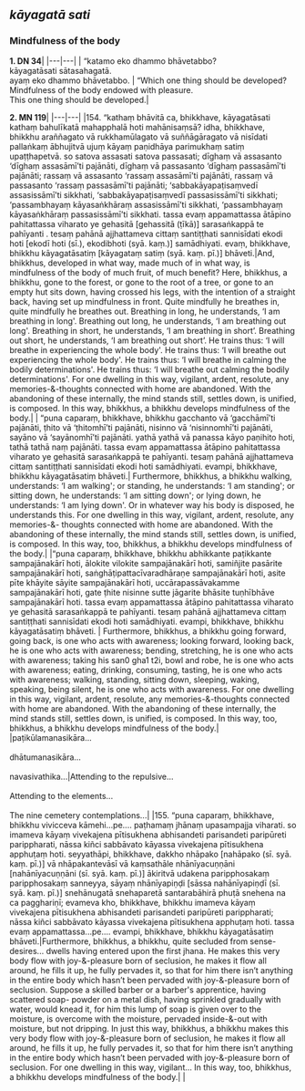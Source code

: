 ## _kāyagatā sati_
### Mindfulness of the body

**1. DN 34**|
|---|---|
|  “katamo eko dhammo bhāvetabbo?\
kāyagatāsati sātasahagatā.\
ayaṃ eko dhammo bhāvetabbo. | “Which one thing should be developed?\
Mindfulness of the body endowed with pleasure.\
This one thing should be developed.|

**2. MN 119**|
|---|---|
|154. “kathaṃ bhāvitā ca, bhikkhave, kāyagatāsati kathaṃ bahulīkatā mahapphalā hoti mahānisaṃsā? idha, bhikkhave, bhikkhu araññagato vā rukkhamūlagato vā suññāgāragato vā nisīdati pallaṅkaṃ ābhujitvā ujuṃ kāyaṃ paṇidhāya parimukhaṃ satiṃ upaṭṭhapetvā. so satova assasati satova passasati; dīghaṃ vā assasanto ‘dīghaṃ assasāmī’ti pajānāti, dīghaṃ vā passasanto ‘dīghaṃ passasāmī’ti pajānāti; rassaṃ vā assasanto ‘rassaṃ assasāmī’ti pajānāti, rassaṃ vā passasanto ‘rassaṃ passasāmī’ti pajānāti; ‘sabbakāyapaṭisaṃvedī assasissāmī’ti sikkhati, ‘sabbakāyapaṭisaṃvedī passasissāmī’ti sikkhati; ‘passambhayaṃ kāyasaṅkhāraṃ assasissāmī’ti sikkhati, ‘passambhayaṃ kāyasaṅkhāraṃ passasissāmī’ti sikkhati. tassa evaṃ appamattassa ātāpino pahitattassa viharato ye gehasitā [gehassitā (ṭīkā)] sarasaṅkappā te pahīyanti . tesaṃ pahānā ajjhattameva cittaṃ santiṭṭhati sannisīdati ekodi hoti [ekodī hoti (sī.), ekodibhoti (syā. kaṃ.)] samādhiyati. evaṃ, bhikkhave, bhikkhu kāyagatāsatiṃ [kāyagataṃ satiṃ (syā. kaṃ. pī.)] bhāveti.|And, bhikkhus, developed in what way, made much of in what way, is mindfulness of the body of much fruit, of much benefit? Here, bhikkhus, a bhikkhu, gone to the forest, or gone to the root of a tree, or gone to an empty hut sits down, having crossed his legs, with the intention of a straight back, having set up mindfulness in front. Quite mindfully he breathes in, quite mindfully he breathes out. Breathing in long, he understands, ‘I am breathing in long'. Breathing out long, he understands, ‘I am breathing out long'. Breathing in short, he understands, ‘I am breathing in short’. Breathing out short, he understands, ‘I am breathing out short’. He trains thus: ‘I will breathe in experiencing the whole body'. He trains thus: ‘I will breathe out experiencing the whole body'. He trains thus: ‘I will breathe in calming the bodily determinations'. He trains thus: ‘I will breathe out calming the bodily determinations'. For one dwelling in this way, vigilant, ardent, resolute, any memories-&-thoughts connected with home are abandoned. With the abandoning of these internally, the mind stands still, settles down, is unified, is composed. In this way, bhikkhus, a bhikkhu develops mindfulness of the body.|
| “puna caparaṃ, bhikkhave, bhikkhu gacchanto vā ‘gacchāmī’ti pajānāti, ṭhito vā ‘ṭhitomhī’ti pajānāti, nisinno vā ‘nisinnomhī’ti pajānāti, sayāno vā ‘sayānomhī’ti pajānāti. yathā yathā vā panassa kāyo paṇihito hoti, tathā tathā naṃ pajānāti. tassa evaṃ appamattassa ātāpino pahitattassa viharato ye gehasitā sarasaṅkappā te pahīyanti. tesaṃ pahānā ajjhattameva cittaṃ santiṭṭhati sannisīdati ekodi hoti samādhiyati. evampi, bhikkhave, bhikkhu kāyagatāsatiṃ bhāveti.| Furthermore, bhikkhus, a bhikkhu walking, understands: ‘I am walking'; or standing, he understands: ‘I am standing'; or sitting down, he understands: ‘I am sitting down'; or lying down, he understands: ‘I am lying down'. Or in whatever way his body is disposed, he understands this. For one dwelling in this way, vigilant, ardent, resolute, any memories-&- thoughts connected with home are abandoned. With the abandoning of these internally, the mind stands still, settles down, is unified, is composed. In this way, too, bhikkhus, a bhikkhu develops mindfulness of the body.|
|“puna caparaṃ, bhikkhave, bhikkhu abhikkante paṭikkante sampajānakārī hoti, ālokite vilokite sampajānakārī hoti, samiñjite pasārite sampajānakārī hoti, saṅghāṭipattacīvaradhāraṇe sampajānakārī hoti, asite pīte khāyite sāyite sampajānakārī hoti, uccārapassāvakamme sampajānakārī hoti, gate ṭhite nisinne sutte jāgarite bhāsite tuṇhībhāve sampajānakārī hoti. tassa evaṃ appamattassa ātāpino pahitattassa viharato ye gehasitā sarasaṅkappā te pahīyanti. tesaṃ pahānā ajjhattameva cittaṃ santiṭṭhati sannisīdati ekodi hoti samādhiyati. evampi, bhikkhave, bhikkhu kāyagatāsatiṃ bhāveti. | Furthermore, bhikkhus, a bhikkhu going forward, going back, is one who acts with awareness; looking forward, looking back, he is one who acts with awareness; bending, stretching, he is one who acts with awareness; taking his san0 gha1 t2i, bowl and robe, he is one who acts with awareness; eating, drinking, consuming, tasting, he is one who acts with awareness; walking, standing, sitting down, sleeping, waking, speaking, being silent, he is one who acts with awareness. For one dwelling in this way, vigilant, ardent, resolute, any memories-&-thoughts connected with home are abandoned. With the abandoning of these internally, the mind stands still, settles down, is unified, is composed. In this way, too, bhikkhus, a bhikkhu develops mindfulness of the body.|
|paṭikūlamanasikāra...\
\
dhātumanasikāra...\
\
navasivathika...|Attending to the repulsive...\
\
Attending to the elements...\
\
The nine cemetery contemplations...|
|155. “puna caparaṃ, bhikkhave, bhikkhu vivicceva kāmehi...pe.... paṭhamaṃ jhānaṃ upasampajja viharati. so imameva kāyaṃ vivekajena pītisukhena abhisandeti parisandeti paripūreti parippharati, nāssa kiñci sabbāvato kāyassa vivekajena pītisukhena apphuṭaṃ hoti. seyyathāpi, bhikkhave, dakkho nhāpako [nahāpako (sī. syā. kaṃ. pī.)] vā nhāpakantevāsī vā kaṃsathāle nhānīyacuṇṇāni [nahānīyacuṇṇāni (sī. syā. kaṃ. pī.)] ākiritvā udakena paripphosakaṃ paripphosakaṃ sanneyya, sāyaṃ nhānīyapiṇḍi [sāssa nahānīyapiṇḍī (sī. syā. kaṃ. pī.)] snehānugatā snehaparetā santarabāhirā phuṭā snehena na ca pagghariṇī; evameva kho, bhikkhave, bhikkhu imameva kāyaṃ vivekajena pītisukhena abhisandeti parisandeti paripūreti parippharati; nāssa kiñci sabbāvato kāyassa vivekajena pītisukhena apphuṭaṃ hoti. tassa evaṃ appamattassa...pe.... evampi, bhikkhave, bhikkhu kāyagatāsatiṃ bhāveti.|Furthermore, bhikkhus, a bhikkhu, quite secluded from sense-desires... dwells having entered upon the first jhana. He makes this very body flow with joy-&-pleasure born of seclusion, he makes it flow all around, he fills it up, he fully pervades it, so that for him there isn’t anything in the entire body which hasn’t been pervaded with joy-&-pleasure born of seclusion. Suppose a skilled barber or a barber's apprentice, having scattered soap- powder on a metal dish, having sprinkled gradually with water, would knead it, for him this lump of soap is given over to the moisture, is overcome with the moisture, pervaded inside-&-out with moisture, but not dripping. In just this way, bhikkhus, a bhikkhu makes this very body flow with joy-&-pleasure born of seclusion, he makes it flow all around, he fills it up, he fully pervades it, so that for him there isn’t anything in the entire body which hasn’t been pervaded with joy-&-pleasure born of seclusion. For one dwelling in this way, vigilant... In this way, too, bhikkhus, a bhikkhu develops mindfulness of the body.|
|